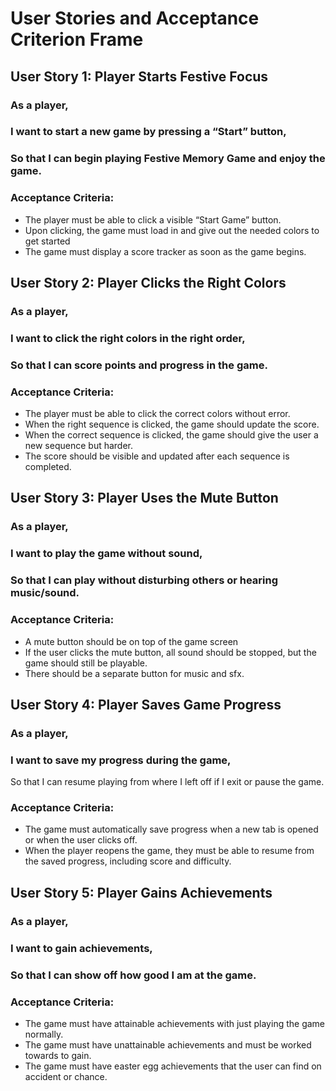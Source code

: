 # User Stories and Acceptance Criterion Frame

## User Story 1: Player Starts Festive Focus
### As a player,
### I want to start a new game by pressing a “Start” button,
### So that I can begin playing Festive Memory Game and enjoy the game.
### Acceptance Criteria:
- The player must be able to click a visible “Start Game” button.
- Upon clicking, the game must load in and give out the needed colors to get started
- The game must display a score tracker as soon as the game begins.

## User Story 2: Player Clicks the Right Colors
### As a player,
### I want to click the right colors in the right order,
### So that I can score points and progress in the game.
### Acceptance Criteria:
- The player must be able to click the correct colors without error.
- When the right sequence is clicked, the game should update the score.
- When the correct sequence is clicked, the game should give the user a new sequence but harder.
- The score should be visible and updated after each sequence is completed.

## User Story 3: Player Uses the Mute Button
### As a player,
### I want to play the game without sound,
### So that I can play without disturbing others or hearing music/sound.
### Acceptance Criteria:
- A mute button should be on top of the game screen
- If the user clicks the mute button, all sound should be stopped, but the game should still be playable.
- There should be a separate button for music and sfx.


## User Story 4: Player Saves Game Progress
### As a player,
### I want to save my progress during the game,
So that I can resume playing from where I left off if I exit or pause the game.
### Acceptance Criteria:
- The game must automatically save progress when a new tab is opened or when the user clicks off.
- When the player reopens the game, they must be able to resume from the saved progress, including score and difficulty.


## User Story 5: Player Gains Achievements
### As a player,
### I want to gain achievements,
### So that I can show off how good I am at the game.
### Acceptance Criteria:
- The game must have attainable achievements with just playing the game normally.
- The game must have unattainable achievements and must be worked towards to gain.
- The game must have easter egg achievements that the user can find on accident or chance.

